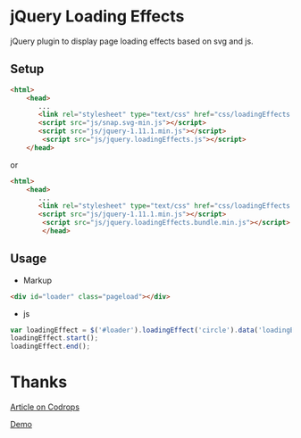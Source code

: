 jQuery Loading Effects
=========

jQuery plugin to display page loading effects based on svg and js.


Setup
------
```html
<html>
	<head>
	   ...
	   <link rel="stylesheet" type="text/css" href="css/loadingEffects.css" />
	   <script src="js/snap.svg-min.js"></script>
	   <script src="js/jquery-1.11.1.min.js"></script>
		<script src="js/jquery.loadingEffects.js"></script>
	</head>
```
or
```html
<html>
	<head>
	   ...
	   <link rel="stylesheet" type="text/css" href="css/loadingEffects.css" />
	   <script src="js/jquery-1.11.1.min.js"></script>
		<script src="js/jquery.loadingEffects.bundle.min.js"></script>
		</head>
```


Usage
--------
* Markup
```html
<div id="loader" class="pageload"></div>
```
* js
```js
var loadingEffect = $('#loader').loadingEffect('circle').data('loadingEffect');
loadingEffect.start();
loadingEffect.end();
```

Thanks
==========
[Article on Codrops](http://tympanus.net/codrops/?p=18880)

[Demo](http://tympanus.net/Development/PageLoadingEffects/)

